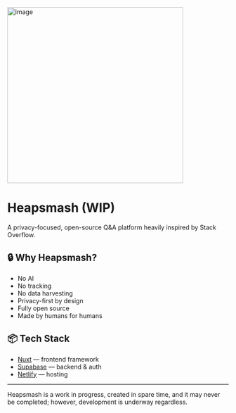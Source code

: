 <img width="400" height="400" alt="image" src="https://api.iconify.design/game-icons:hammer-break.svg?color=%23ffffff" />


# Heapsmash (WIP)

A privacy-focused, open-source Q&A platform heavily inspired by Stack Overflow.

## 🔒 Why Heapsmash?

- No AI
- No tracking
- No data harvesting
- Privacy-first by design
- Fully open source
- Made by humans for humans

## 📦 Tech Stack

- [Nuxt](https://nuxt.com/) — frontend framework  
- [Supabase](https://supabase.com/) — backend & auth  
- [Netlify](https://www.netlify.com/) — hosting  

---

Heapsmash is a work in progress, created in spare time, and it may never be completed; however, development is underway regardless.
